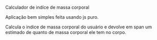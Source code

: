 Calculador de indíce de massa corporal


Aplicação bem simples feita usando js puro.


Calcula o indice de massa corporal do usuário e devolve em span um estímado de quanto de massa corporal ele tem no corpo.

